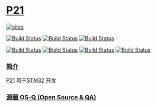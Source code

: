﻿# [P21](https://github.com/OS-Q/P21)

[![sites](http://182.61.61.133/link/resources/OSQ.png)](http://www.OS-Q.com)

[![Build Status](https://github.com/OS-Q/P21/workflows/build/badge.svg)](https://github.com/OS-Q/P21/actions/workflows/build.yml)
[![Build Status](https://github.com/OS-Q/P21/workflows/nightly/badge.svg)](https://github.com/OS-Q/P21/actions/workflows/nightly.yml)
[![Build Status](https://github.com/OS-Q/P21/workflows/release/badge.svg)](https://github.com/OS-Q/P21/actions/workflows/release.yml)

[![Build Status](https://travis-ci.com/OS-Q/P21.svg?branch=master)](https://travis-ci.com/OS-Q/P21)
[![Build Status](https://ci.appveyor.com/api/projects/status/3n82nq856e58o89g?svg=true)](https://ci.appveyor.com/project/Qitas/p21)
[![Build Status](https://cloud.drone.io/api/badges/OS-Q/P21/status.svg)](https://cloud.drone.io/OS-Q/P21)
[![Build Status](https://circleci.com/gh/OS-Q/P21.svg?style=svg)](https://circleci.com/gh/OS-Q/P21)

### [简介](https://github.com/OS-Q/P21/wiki)

[P21](https://github.com/OS-Q/P21) 用于[STM32](https://www.st.com/zh/microcontrollers-microprocessors/stm32-32-bit-arm-cortex-mcus.html) 开发

### [源圈 OS-Q (Open Source & QA) ](http://www.OS-Q.com)
